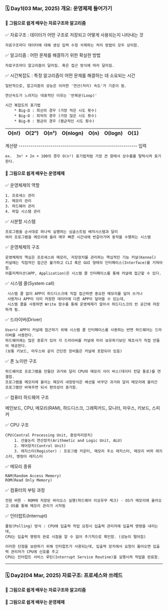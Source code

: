 ### 🗓️ Day1(03 Mar, 2025) 개요: 운영체제 들어가기

#### 📖 그림으로 쉽게 배우는 자료구조와 알고리즘

✅ 자료구조 : 데이터가 어떤 구조로 저장되고 어떻게 사용되는지 나타내는 것

    자료구조마다 데이터에 대해 생성 입력 수정 삭제하는 처리 방법이 모두 상이함.

✅ 알고리즘 : 어떤 문제를 해결하기 위한 확실한 방법

    자료구조마다 알고리즘이 달라짐. 혹은 접근 방식에 따라 달라짐.

✅ 시간복잡도 : 특정 알고리즘이 어떤 문제를 해결하는 데 소요되는 시간

    일반적으로, 알고리즘의 성능은 이러한 '연산(처리) 속도'가 기준이 됨.

    연산속도가 느려지는 대표적인 이유는 '반복문(Loop)'

    시간 복잡도의 표기법
        * Big-Ω : 최선의 경우 (가장 적은 시도 횟수)
        * Big-O : 최악의 경우 (가장 많은 시도 횟수)
        * Big-Θ : 평균의 경우 (평균적인 시도 횟수)

| O(n!) | O(2ⁿ) | O(n²) | O(nlogn) | O(n) | O(logn) | O(1) |
|---|---|---|---|---|---|---|

계산량 ----------------------------------------------------------- 입력

    ex.  3n² + 2n + 100의 경우 O(n²) 표기법처럼 가장 큰 항에서 상수를를 탈락시켜 표기한다.

#### 📖 그림으로 쉽게 배우는 운영체제

✅ 운영체제의 역할

    1. 프로세스 관리
    2. 메모리 관리
    3. 하드웨어 관리
    4. 파일 시스템 관리

✅ 시분할 시스템

    프로그램을 순서대로 하나씩 실행하는 싱글스트림 배치시스템과 달리
    여러 프로그램을 메모리에 올려 매우 빠른 시간내에 번갈아가며 동작을 수행하는 시스템

✅ 운영체제의 구조

    운영체제의 핵심은 프로세스와 메모리, 저장장치를 관리하는 핵심적인 기능 커널(Kennel)
    커널에는 직접적인 접근은 불가하고 CLI 혹은 GUI 형태의 인터페이스(Interface)를 거쳐야 함.  
    어플리케이션(APP, Application)은 시스템 콜 인터페이스를 통해 커널에 접근할 수 있다.

✅ 시스템 콜(System call)

     시스템 콜 없이 APP이 하드디스크에 직접 접근하면 중요한 메모리를 덮어 쓰거나
     사용자나 APP이 이미 저장한 데이터에 다른 APP이 덮어쓸 수 있는데,
     시스템 콜을 사용하면 Write 함수를 통해 운영체제가 알아서 하드디스크의 빈 공간에 저장하게 됨.

✅ 드라이버(Driver)

    User나 APP이 커널에 접근하기 위해 시스템 콜 인터페이스를 사용하는 반면 하드웨어는 드라이버를 사용한다.
    하드웨어에는 많은 종류가 있어 각 드라이버를 커널에 미리 보유하기보단 제조사가 직접 만들어 제공한다.
    (보통 키보드, 마우스와 같이 간단한 장비들은 커널에 포함되어 있음)

✅ 폰 노이만 구조

    하드웨어로 프로그램을 만들던 과거와 달리 CPU와 메모리 사이 버스(데이터 전달 통로)를 연결함.
    프로그램을 메모리에 올리는 메모리 내장방식은 배선을 바꾸던 과거와 달리 메모리에 올라간 프로그램만 바꿔주면 되서 편의성이 증가함.

✅ 컴퓨터 하드웨어 구조

   메인보드, CPU, 메모리(RAM), 하드디스크, 그래픽카드, 모니터, 마우스, 키보드, 스피커

✅ CPU 구조

    CPU(Central Processing Unit, 중앙처리장치)
        1. 산술논리 연산장치(Arithmetic and Logic Unit, ALU)
        2. 제어장치(Control Unit)
        3. 레지스터(Register) : 프로그램 카운터, 메모리 주소 레지스터, 메모리 버퍼 레지스터, 명렁어 레지스터

✅ 메모리 종류

    RAM(Random Access Memory)
    ROM(Read Only Memory)

 ✅ 컴퓨터의 부팅 과정

    전원 버튼 - ROM에 저장된 바이오스 실행(하드웨어 이상유무 체크) - OS가 메모리에 올라오고 OS를 통해 메모리 관리가 시작됨

 ✅ 인터럽트(Interrupt)

    폴링(Polling) 방식 : CPU에 입출력 작업 요청시 입출력 관리자에 입출력 명령을 내리는데,
    CPU는 입출력 명령의 완료 시점을 알 수 없어 주기적으로 확인함. (성능이 떨어짐)

    이러한 단점을 보완하기 위해 인터럽트가 사용되는데, 입출력 장치에서 요청이 들어오면 입출력 관리자가 CPU에 신호를 주고
    CPU는 인터럽트 서비스 루틴(Interrupt Service Routine)을 실행시켜 작업을 완료함.

***** ***** ***** ***** *****

### 🗓️ Day2(04 Mar, 2025) 자료구조: 프로세스와 쓰레드

#### 📖 그림으로 쉽게 배우는 자료구조와 알고리즘

#### 📖 그림으로 쉽게 배우는 운영체제
